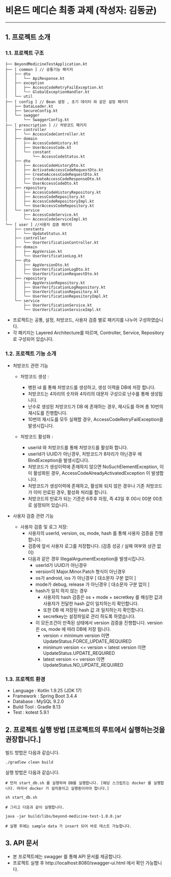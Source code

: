 # 비욘드 메디슨 최종 과제 (작성자: 김동균) 

---

## 1. 프로젝트 소개

### 1.1. 프로젝트 구조

~~~
├── BeyondMedicineTestApplication.kt
├── [ common ] // 공통기능 패키지
│   ├── dto
│   │   └── ApiResponse.kt
│   ├── exception
│   │   ├── AccessCodeRetryFailException.kt
│   │   └── GlobalExceptionHandler.kt
│   └── util
├── [ config ] // Bean 설정 , 초기 데이터 와 같은 설정 패키지
│   ├── DataLoader.kt
│   ├── SecureConfig.kt
│   └── swagger
│       └── SwaggerConfig.kt
├── [ prescription ] // 처방코드 패키지
│   ├── controller
│   │   └── AccessCodeController.kt
│   ├── domain
│   │   ├── AccessCodeHistory.kt
│   │   ├── UserAccessCode.kt
│   │   └── constant
│   │       └── AccessCodeStatus.kt
│   ├── dto
│   │   ├── AccessCodeHistoryDto.kt
│   │   ├── ActivateAccessCodeRequestDto.kt
│   │   ├── CreateAccessCodeRequestDto.kt
│   │   ├── CreateAccessCodeResponseDto.kt
│   │   └── UserAccessCodeDto.kt
│   ├── repository
│   │   ├── AccessCodeHistoryRepository.kt
│   │   ├── AccessCodeRepository.kt
│   │   ├── AccessCodeRepositoryImpl.kt
│   │   └── UserAccessCodeRepository.kt
│   └── service
│       ├── AccessCodeService.kt
│       └── AccessCodeServiceImpl.kt
└── [ user ] //사용자 검증 패키지
    ├── constants
    │   └── UpdateStatus.kt
    ├── controller
    │   └── UserVerificationController.kt
    ├── domain
    │   ├── AppVersion.kt
    │   └── UserVerificationLog.kt
    ├── dto
    │   ├── AppVersionDto.kt
    │   ├── UserVerificationLogDto.kt
    │   └── UserVerificationRequestDto.kt
    ├── repository
    │   ├── AppVersionRepository.kt
    │   ├── UserVerificationLogRepository.kt
    │   ├── UserVerificationRepository.kt
    │   └── UserVerificationRepositoryImpl.kt
    └── service
        ├── UserVerificationService.kt
        └── UserVerificationServiceImpl.kt
~~~

- 프로젝트는 공통, 설정, 처방코드, 사용자 검증 별로 패키지를 나누어 구성하였습니다.
- 각 패키지는 Layered Architecture를 따르며, Controller, Service, Repository로 구성되어 있습니다.

### 1.2. 프로젝트 기능 소개

- 처방코드 관련 기능
  
  - 처방코드 생성 : 
    - 병원 id 를 통해 처방코드를 생성하고, 생성 이력을 DB에 저장 합니다.
    - 처방코드는 4자리의 숫자와 4자리의 대문자 구성으로 난수를 통해 생성됩니다.
    - 난수로 생성된 처방코드가 DB 에 존재하는 경우, 재시도를 하며 총 10번의 재시도를 진행합니다.
    - 10번의 재시도를 모두 실패할 경우, AccessCodeRetryFailException을 발생시킵니다.
  
  - 처방코드 활성화 :
    - userId 와 처방코드를 통해 처방코드를 활성화 합니다. 
    - userId가 UUID가 아닌경우, 처방코드가 8자리가 아닌경우 에 BindException을 발생시킵니다.
    - 처방코드가 생성이력에 존재하지 않으면 NoSuchElementException, 이미 활성화된 경우, AccessCodeAlreadyActivatedException 이 발생합니다.
    - 처방코드가 생성이력에 존재하고, 활성화 되지 않은 경우나 기존 처방코드가 이미 만료된 경우, 활성화 처리를 합니다.
    - 처방코드의 만료가 되는 기준은 6주후 자정, 즉 43일 후 00시 00분 00초 로 설정되어 있습니다.

- 사용자 검증 관련 기능
   - 사용자 검증 및 로그 저장:
     - 사용자의 userId, version, os, mode, hash 를 통해 사용자 검증을 진행합니다.
     - 검증에 앞서 사용자 로그를 저장합니다. (검증 성공 / 실패 여부와 상관 없이)
     - 다음과 같은 경우 IllegalArgumentException을 발생시킵니다.
       - userId가 UUID가 아닌경우
       - version이 Major.Minor.Patch 형식이 아닌경우
       - os가 android, ios 가 아닌경우 [ 대소문자 구분 없이 ]
       - mode가 debug, release 가 아닌경우 [ 대소문자 구분 없이 ]
       - hash가 일치 하지 않는 경우
         - 사용자의 hash 검증은 os + mode + secretkey 를 해싱한 값과 사용자가 전달한 hash 값이 일치하는지 확인합니다.
         - 또한 DB 에 저장된 hash 값 과 일치하는지 확인합니다.
         - secretkey는 설정파일로 관리 하도록 하였습니다.
       - 이 모든조건이 만족된 상태에서 version 검증을 진행합니다. version 은 os, mode 에 따라 DB에 저장 됩니다.
         - version < minimum version 이면 UpdateStatus.FORCE_UPDATE_REQUIRED
         - minimum version <= version < latest version 이면 UpdateStatus.UPDATE_REQUIRED
         - latest version <= version 이면 UpdateStatus.NO_UPDATE_REQUIRED

### 1.3. 프로젝트 환경

- Language : Kotlin 1.9.25 (JDK 17)
- Framework : Spring Boot 3.4.4
- Database : MySQL 9.2.0
- Build Tool : Gradle 8.13
- Test : kotest 5.9.1


## 2. 프로젝트 실행 방법 [프로젝트의 루트에서 실행하는것을 권장합니다.]  

빌드 방법은 다음과 같습니다.
~~~
./gradlew clean build
~~~

실행 방법은 다음과 같습니다. 
~~~
# 먼저 start_db.sh 를 실행하여 DB를 실행합니다. [해당 스크립트는 docker 를 실행합니다. 따라서 docker 가 설치중이고 실행중이어야 합니다.]

sh start_db.sh

# 그리고 다음과 같이 실행합니다.

java -jar build/libs/beyond-medicine-test-1.0.0.jar

# 실행 후에는 sample data 가 insert 되어 바로 테스트 가능합니다.
~~~

## 3. API 문서
- 본 프로젝트에는 swagger 를 통해 API 문서를 제공합니다.
- 프로젝트 실행 후 http://localhost:8080/swagger-ui.html 에서 확인 가능합니다.



